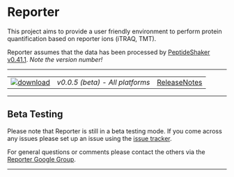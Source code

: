 # Reporter #

This project aims to provide a user friendly environment to perform protein quantification based on reporter ions (iTRAQ, TMT).

Reporter assumes that the data has been processed by [PeptideShaker v0.41.1](http://genesis.ugent.be/maven2/eu/isas/peptideshaker/PeptideShaker/0.41.1/PeptideShaker-0.41.1.zip). _Note the version number!_

---

|   |   |   |
| :------------------------- | :---------------: | :--: |
| [![download](https://github.com/compomics/reporter/wiki/images/download_button.png)](http://genesis.ugent.be/maven2/eu/isas/reporter/Reporter/0.0.5/Reporter-0.0.5.zip) | *v0.0.5 (beta) - All platforms* | [ReleaseNotes](https://github.com/compomics/reporter/wiki/ReleaseNotes) |

---

## Beta Testing ##

Please note that Reporter is still in a beta testing mode. If you come across any issues please set up an issue using the [issue tracker](https://github.com/compomics/reporter/issues).

For general questions or comments please contact the others via the [Reporter Google Group](https://groups.google.com/forum/#!forum/reporter_software).

---
